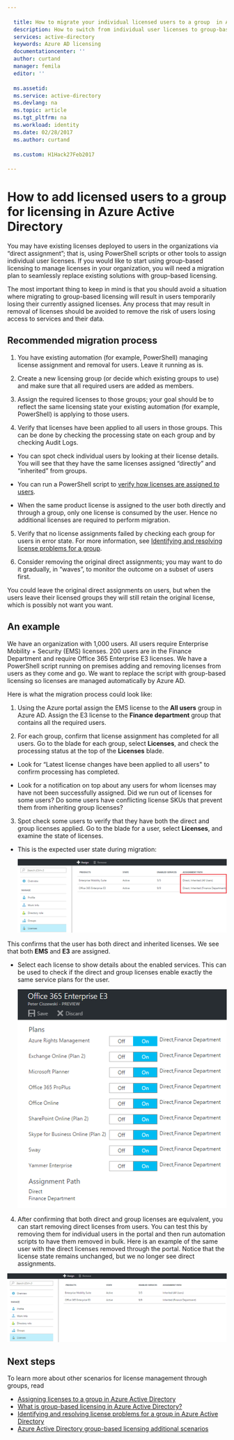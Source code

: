 ```yaml
---

  title: How to migrate your individual licensed users to a group  in Azure Active Directory | Microsoft Docs
  description: How to switch from individual user licenses to group-based licensing using Azure Active Directory
  services: active-directory
  keywords: Azure AD licensing
  documentationcenter: ''
  author: curtand
  manager: femila
  editor: ''

  ms.assetid:
  ms.service: active-directory
  ms.devlang: na
  ms.topic: article
  ms.tgt_pltfrm: na
  ms.workload: identity
  ms.date: 02/28/2017
  ms.author: curtand

  ms.custom: H1Hack27Feb2017

---
```


# How to add licensed users to a group for licensing in Azure Active Directory

You may have existing licenses deployed to users in the organizations via “direct assignment”; that is, using PowerShell scripts or other tools to assign individual user licenses. If you would like to start using group-based licensing to manage licenses in your organization, you will need a migration plan to seamlessly replace existing solutions with group-based licensing.

The most important thing to keep in mind is that you should avoid a situation where migrating to group-based licensing will result in users temporarily losing their currently assigned licenses. Any process that may result in removal of licenses should be avoided to remove the risk of users losing access to services and their data.

## Recommended migration process

1. You have existing automation (for example, PowerShell) managing license assignment and removal for users. Leave it running as is.

2. Create a new licensing group (or decide which existing groups to use) and make sure that all required users are added as members.

3. Assign the required licenses to those groups; your goal should be to reflect the same licensing state your existing automation (for example, PowerShell) is applying to those users.

4. Verify that licenses have been applied to all users in those groups. This can be done by checking the processing state on each group and by checking Audit Logs.

  - You can spot check individual users by looking at their license details. You will see that they have the same licenses assigned “directly” and “inherited” from groups.

  - You can run a PowerShell script to [verify how licenses are assigned to users](active-directory-licensing-group-advanced.md#use-powershell-to-see-who-has-inherited-and-direct-licenses).

  - When the same product license is assigned to the user both directly and through a group, only one license is consumed by the user. Hence no additional licenses are required to perform migration.

5. Verify that no license assignments failed by checking each group for users in error state. For more information, see [Identifying and resolving license problems for a group](active-directory-licensing-group-problem-resolution-azure-portal.md).

6. Consider removing the original direct assignments; you may want to do it gradually, in “waves”, to monitor the outcome on a subset of users first.

  You could leave the original direct assignments on users, but when the users leave their licensed groups they will still retain the original license, which is possibly not want you want.

## An example

We have an organization with 1,000 users. All users require Enterprise Mobility + Security (EMS) licenses. 200 users are in the Finance Department and require Office 365 Enterprise E3 licenses. We have a PowerShell script running on premises adding and removing licenses from users as they come and go. We want to replace the script with group-based licensing so licenses are managed automatically by Azure AD.

Here is what the migration process could look like:

1. Using the Azure portal assign the EMS license to the **All users** group in Azure AD. Assign the E3 license to the **Finance department** group that contains all the required users.

2. For each group, confirm that license assignment has completed for all users. Go to the blade for each group, select **Licenses**, and check the processing status at the top of the **Licenses** blade.

  - Look for “Latest license changes have been applied to all users" to confirm processing has completed.

  - Look for a notification on top about any users for whom licenses may have not been successfully assigned. Did we run out of licenses for some users? Do some users have conflicting license SKUs that prevent them from inheriting group licenses?

3. Spot check some users to verify that they have both the direct and group licenses applied. Go to the blade for a user, select **Licenses**, and examine the state of licenses.

  - This is the expected user state during migration:

      ![expected user state](media/active-directory-licensing-group-migration-azure-portal/expected-user-state.png)

  This confirms that the user has both direct and inherited licenses. We see that both **EMS** and **E3** are assigned.

  - Select each license to show details about the enabled services. This can be used to check if the direct and group licenses enable exactly the same service plans for the user.

      ![check service plans](media/active-directory-licensing-group-migration-azure-portal/check-service-plans.png)

4. After confirming that both direct and group licenses are equivalent, you can start removing direct licenses from users. You can test this by removing them for individual users in the portal and then run automation scripts to have them removed in bulk. Here is an example of the same user with the direct licenses removed through the portal. Notice that the license state remains unchanged, but we no longer see direct assignments.

  ![direct licenses removed](media/active-directory-licensing-group-migration-azure-portal/direct-licenses-removed.png)


## Next steps

To learn more about other scenarios for license management through groups, read

* [Assigning licenses to a group in Azure Active Directory](active-directory-licensing-group-assignment-azure-portal.md)
* [What is group-based licensing in Azure Active Directory?](active-directory-licensing-whatis-azure-portal.md)
* [Identifying and resolving license problems for a group in Azure Active Directory](active-directory-licensing-group-problem-resolution-azure-portal.md)
* [Azure Active Directory group-based licensing additional scenarios](active-directory-licensing-group-advanced.md)
